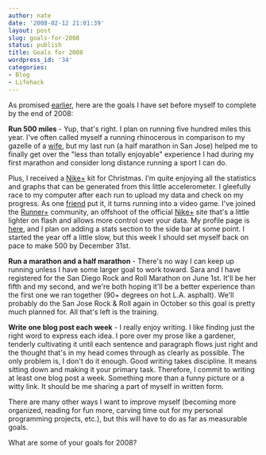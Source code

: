 ```yaml
---
author: nate
date: '2008-02-12 21:01:39'
layout: post
slug: goals-for-2008
status: publish
title: Goals for 2008
wordpress_id: '34'
categories:
- Blog
- Lifehack
---
```


As promised <a href="/2008/01/27/on-organizing/">earlier</a>, here are the goals I have set before myself to complete by the end of 2008:

<strong>Run 500 miles</strong> - Yup, that's right. I plan on running five hundred miles this year. I've often called myself a running rhinocerous in comparison to my gazelle of a <a href="http://sara.joneses.us/">wife</a>, but my last run (a half marathon in San Jose) helped me to finally get over the "less than totally enjoyable" experience I had during my first marathon and consider long distance running a sport I can do.

Plus, I received a <a href="http://en.wikipedia.org/wiki/Nike%2BiPod">Nike+</a> kit for Christmas. I'm quite enjoying all the statistics and graphs that can be generated from this little accelerometer. I gleefully race to my computer after each run to upload my data and check on my progress. As one <a href="http://serialized.net/">friend</a> put it, it turns running into a video game.  I've joined the <a href="http://www.runnerplus.com/">Runner+</a> community, an offshoot of the official <a href="http://nikeplus.nike.com/nikeplus/">Nike+</a> site that's a little lighter on flash and allows more control over your data.  My profile page is <a href="http://www.runnerplus.com/people/justone">here</a>, and I plan on adding a stats section to the side bar at some point. I started the year off a little slow, but this week I should set myself back on pace to make 500 by December 31st.

<strong>Run a marathon and a half marathon</strong> - There's no way I can keep up running unless I have some larger goal to work toward. Sara and I have registered for the San Diego Rock and Roll Marathon on June 1st. It'll be her fifth and my second, and we're both hoping it'll be a better experience than the first one we ran together (90+ degrees on hot L.A. asphalt).  We'll probably do the San Jose Rock &amp; Roll again in October so this goal is pretty much planned for.  All that's left is the training.

<strong>Write one blog post each week</strong> - I really enjoy writing.  I like finding just the right word to express each idea.  I pore over my prose like a gardener, tenderly cultivating it until each sentence and paragraph flows just right and the thought that's in my head comes through as clearly as possible.  The only problem is, I don't do it enough.  Good writing takes discipline.  It means sitting down and making it your primary task.  Therefore, I commit to writing at least one blog post a week.  Something more than a funny picture or a witty link.  It should be me sharing a part of myself in written form.

There are many other ways I want to improve myself (becoming more organized, reading for fun more, carving time out for my personal programming projects, etc.), but this will have to do as far as measurable goals.

What are some of your goals for 2008?
